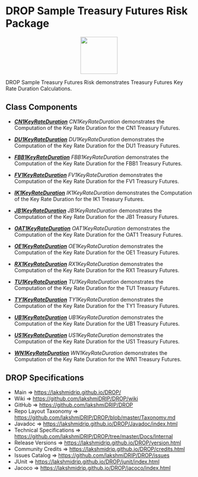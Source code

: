 # DROP Sample Treasury Futures Risk Package

<p align="center"><img src="https://github.com/lakshmiDRIP/DROP/blob/master/DRIP_Logo.gif?raw=true" width="100"></p>

DROP Sample Treasury Futures Risk demonstrates Treasury Futures Key Rate Duration Calculations.


## Class Components

 * [***CN1KeyRateDuration***](https://github.com/lakshmiDRIP/DROP/tree/master/src/main/java/org/drip/sample/treasuryfuturesrisk/CN1KeyRateDuration.java)
 <i>CN1KeyRateDuration</i> demonstrates the Computation of the Key Rate Duration for the CN1 Treasury Futures.

 * [***DU1KeyRateDuration***](https://github.com/lakshmiDRIP/DROP/tree/master/src/main/java/org/drip/sample/treasuryfuturesrisk/DU1KeyRateDuration.java)
 <i>DU1KeyRateDuration</i> demonstrates the Computation of the Key Rate Duration for the DU1 Treasury Futures.

 * [***FBB1KeyRateDuration***](https://github.com/lakshmiDRIP/DROP/tree/master/src/main/java/org/drip/sample/treasuryfuturesrisk/FBB1KeyRateDuration.java)
 <i>FBB1KeyRateDuration</i> demonstrates the Computation of the Key Rate Duration for the FBB1 Treasury Futures.

 * [***FV1KeyRateDuration***](https://github.com/lakshmiDRIP/DROP/tree/master/src/main/java/org/drip/sample/treasuryfuturesrisk/FV1KeyRateDuration.java)
 <i>FV1KeyRateDuration</i> demonstrates the Computation of the Key Rate Duration for the FV1 Treasury Futures.

 * [***IK1KeyRateDuration***](https://github.com/lakshmiDRIP/DROP/tree/master/src/main/java/org/drip/sample/treasuryfuturesrisk/IK1KeyRateDuration.java)
 <i>IK1KeyRateDuration</i> demonstrates the Computation of the Key Rate Duration for the IK1 Treasury Futures.

 * [***JB1KeyRateDuration***](https://github.com/lakshmiDRIP/DROP/tree/master/src/main/java/org/drip/sample/treasuryfuturesrisk/JB1KeyRateDuration.java)
 <i>JB1KeyRateDuration</i> demonstrates the Computation of the Key Rate Duration for the JB1 Treasury Futures.

 * [***OAT1KeyRateDuration***](https://github.com/lakshmiDRIP/DROP/tree/master/src/main/java/org/drip/sample/treasuryfuturesrisk/OAT1KeyRateDuration.java)
 <i>OAT1KeyRateDuration</i> demonstrates the Computation of the Key Rate Duration for the OAT1 Treasury Futures.

 * [***OE1KeyRateDuration***](https://github.com/lakshmiDRIP/DROP/tree/master/src/main/java/org/drip/sample/treasuryfuturesrisk/OE1KeyRateDuration.java)
 <i>OE1KeyRateDuration</i> demonstrates the Computation of the Key Rate Duration for the OE1 Treasury Futures.

 * [***RX1KeyRateDuration***](https://github.com/lakshmiDRIP/DROP/tree/master/src/main/java/org/drip/sample/treasuryfuturesrisk/RX1KeyRateDuration.java)
 <i>RX1KeyRateDuration</i> demonstrates the Computation of the Key Rate Duration for the RX1 Treasury Futures.

 * [***TU1KeyRateDuration***](https://github.com/lakshmiDRIP/DROP/tree/master/src/main/java/org/drip/sample/treasuryfuturesrisk/TU1KeyRateDuration.java)
 <i>TU1KeyRateDuration</i> demonstrates the Computation of the Key Rate Duration for the TU1 Treasury Futures.

 * [***TY1KeyRateDuration***](https://github.com/lakshmiDRIP/DROP/tree/master/src/main/java/org/drip/sample/treasuryfuturesrisk/TY1KeyRateDuration.java)
 <i>TY1KeyRateDuration</i> demonstrates the Computation of the Key Rate Duration for the TY1 Treasury Futures.

 * [***UB1KeyRateDuration***](https://github.com/lakshmiDRIP/DROP/tree/master/src/main/java/org/drip/sample/treasuryfuturesrisk/UB1KeyRateDuration.java)
 <i>UB1KeyRateDuration</i> demonstrates the Computation of the Key Rate Duration for the UB1 Treasury Futures.

 * [***US1KeyRateDuration***](https://github.com/lakshmiDRIP/DROP/tree/master/src/main/java/org/drip/sample/treasuryfuturesrisk/US1KeyRateDuration.java)
 <i>US1KeyRateDuration</i> demonstrates the Computation of the Key Rate Duration for the US1 Treasury Futures.

 * [***WN1KeyRateDuration***](https://github.com/lakshmiDRIP/DROP/tree/master/src/main/java/org/drip/sample/treasuryfuturesrisk/WN1KeyRateDuration.java)
 <i>WN1KeyRateDuration</i> demonstrates the Computation of the Key Rate Duration for the WN1 Treasury Futures.


## DROP Specifications

 * Main                     => https://lakshmidrip.github.io/DROP/
 * Wiki                     => https://github.com/lakshmiDRIP/DROP/wiki
 * GitHub                   => https://github.com/lakshmiDRIP/DROP
 * Repo Layout Taxonomy     => https://github.com/lakshmiDRIP/DROP/blob/master/Taxonomy.md
 * Javadoc                  => https://lakshmidrip.github.io/DROP/Javadoc/index.html
 * Technical Specifications => https://github.com/lakshmiDRIP/DROP/tree/master/Docs/Internal
 * Release Versions         => https://lakshmidrip.github.io/DROP/version.html
 * Community Credits        => https://lakshmidrip.github.io/DROP/credits.html
 * Issues Catalog           => https://github.com/lakshmiDRIP/DROP/issues
 * JUnit                    => https://lakshmidrip.github.io/DROP/junit/index.html
 * Jacoco                   => https://lakshmidrip.github.io/DROP/jacoco/index.html
